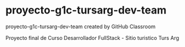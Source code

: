 # proyecto-g1c-tursarg-dev-team
proyecto-g1c-tursarg-dev-team created by GitHub Classroom

Proyecto final de Curso Desarrollador FullStack - Sitio turistico Turs Arg


